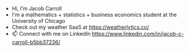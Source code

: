 - Hi, I’m Jacob Carroll
- I'm a mathematics + statistics + business economics student at the University of Chicago
- Check out my weather SaaS at https://weatherlytics.co/
- 📫 Connect with me on LinkedIn https://www.linkedin.com/in/jacob-c-carroll-b5bb37236/

<!---
JacobCCarroll/JacobCCarroll is a ✨ special ✨ repository because its `README.md` (this file) appears on your GitHub profile.
You can click the Preview link to take a look at your changes.
--->
